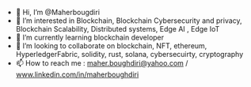 - 👋 Hi, I’m @Maherbougdiri
- 👀 I’m interested in Blockchain, Blockchain Cybersecurity and privacy, Blockchain Scalability, Distributed systems, Edge AI , Edge IoT
- 🌱 I’m currently learning blockchain developer 
- 💞️ I’m looking to collaborate on blockchain, NFT, ethereum, HyperledgerFabric, solidity, rust, solana, cybersecuirty, cryptography
- 📫 How to reach me : maher.boughdiri@yahoo.com / www.linkedin.com/in/maherboughdiri

<!---
Maherboug/Maherboug is a ✨ special ✨ repository because its `README.md` (this file) appears on your GitHub profile.
You can click the Preview link to take a look at your changes.
--->
